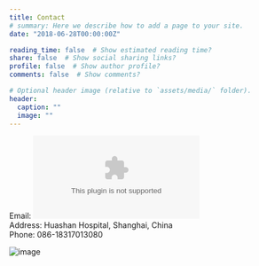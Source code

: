 ```yaml
---
title: Contact
# summary: Here we describe how to add a page to your site.
date: "2018-06-28T00:00:00Z"

reading_time: false  # Show estimated reading time?
share: false  # Show social sharing links?
profile: false  # Show author profile?
comments: false  # Show comments?

# Optional header image (relative to `assets/media/` folder).
header:
  caption: ""
  image: ""
---
```


Email: ![zhujiejuno@gmail.com](zhujiejuno@gmail.com)   
Address: Huashan Hospital, Shanghai, China   
Phone: 086-18317013080  

![image](https://user-images.githubusercontent.com/15907990/146064630-fe459b40-098a-4921-9c84-94869dfdb5ba.jpeg)

